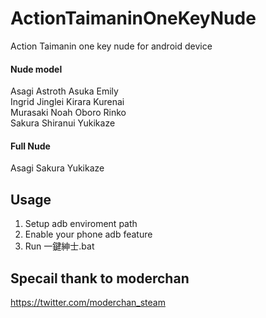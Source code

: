 # ActionTaimaninOneKeyNude
Action Taimanin one key nude for android device

#### Nude model
Asagi Astroth Asuka Emily\
Ingrid Jinglei Kirara Kurenai\
Murasaki Noah Oboro Rinko\
Sakura Shiranui Yukikaze
#### Full Nude
Asagi Sakura Yukikaze

## Usage
1. Setup adb enviroment path
2. Enable your phone adb feature
3. Run 一鍵紳士.bat

## Specail thank to moderchan

https://twitter.com/moderchan_steam
